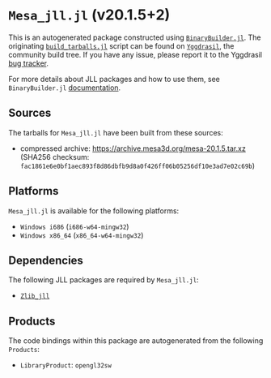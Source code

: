 # `Mesa_jll.jl` (v20.1.5+2)

This is an autogenerated package constructed using [`BinaryBuilder.jl`](https://github.com/JuliaPackaging/BinaryBuilder.jl). The originating [`build_tarballs.jl`](https://github.com/JuliaPackaging/Yggdrasil/blob/78a80009a3b704f913b534b213e5ccf4425a62a8/M/Mesa/build_tarballs.jl) script can be found on [`Yggdrasil`](https://github.com/JuliaPackaging/Yggdrasil/), the community build tree.  If you have any issue, please report it to the Yggdrasil [bug tracker](https://github.com/JuliaPackaging/Yggdrasil/issues).

For more details about JLL packages and how to use them, see `BinaryBuilder.jl` [documentation](https://juliapackaging.github.io/BinaryBuilder.jl/dev/jll/).

## Sources

The tarballs for `Mesa_jll.jl` have been built from these sources:

* compressed archive: https://archive.mesa3d.org/mesa-20.1.5.tar.xz (SHA256 checksum: `fac1861e6e0bf1aec893f8d86dbfb9d8a0f426ff06b05256df10e3ad7e02c69b`)

## Platforms

`Mesa_jll.jl` is available for the following platforms:

* `Windows i686` (`i686-w64-mingw32`)
* `Windows x86_64` (`x86_64-w64-mingw32`)

## Dependencies

The following JLL packages are required by `Mesa_jll.jl`:

* [`Zlib_jll`](https://github.com/JuliaBinaryWrappers/Zlib_jll.jl)

## Products

The code bindings within this package are autogenerated from the following `Products`:

* `LibraryProduct`: `opengl32sw`
